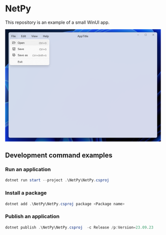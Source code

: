 # NetPy
This repository is an example of a small WinUI app.

![WinUI3 Screenshot](docs/screenshot.png)

## Development command examples

### Run an application
```ps1
dotnet run start --project .\NetPy\NetPy.csproj
```

### Install a package
```ps1
dotnet add .\NetPy\NetPy.csproj package <Package name>
```

### Publish an application
```ps1
dotnet publish .\NetPy\NetPy.csproj  -c Release /p:Version=23.09.23
```
